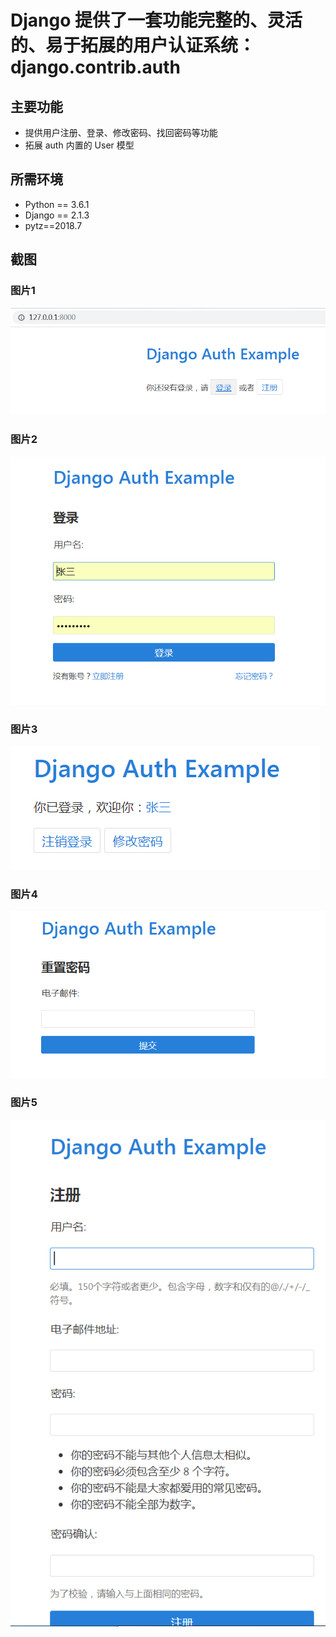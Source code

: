 # Django 提供了一套功能完整的、灵活的、易于拓展的用户认证系统：django.contrib.auth 
## 主要功能
- 提供用户注册、登录、修改密码、找回密码等功能 
- 拓展 auth 内置的 User 模型  
## 所需环境
- Python == 3.6.1 
- Django == 2.1.3 
- pytz==2018.7  
## 截图 
### 图片1 
![图片1](https://github.com/gyw040518/django_auth/blob/master/screenshots/index.png) 
### 图片2  
![图片2](https://github.com/gyw040518/django_auth/blob/master/screenshots/login.png) 
### 图片3 
![图片3](https://github.com/gyw040518/django_auth/blob/master/screenshots/login_done.png) 
### 图片4  
![图片4](https://github.com/gyw040518/django_auth/blob/master/screenshots/psw_reset.png) 
### 图片5 
![图片5](https://github.com/gyw040518/django_auth/blob/master/screenshots/register.png) 
